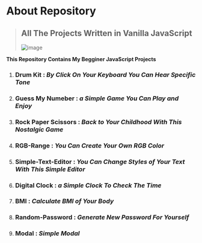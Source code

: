# About Repository

> ## All The Projects Written in Vanilla JavaScript
>
> ![image](https://github.com/user-attachments/assets/73335949-0564-409e-9262-5d2d53c39c7e)

**This Repository Contains My Begginer JavaScript Projects**

1. ### Drum Kit : _By Click On Your Keyboard You Can Hear Specific Tone_
2. ### Guess My Numeber : _a Simple Game You Can Play and Enjoy_
3. ### Rock Paper Scissors : _Back to Your Childhood With This Nostalgic Game_
4. ### RGB-Range : _You Can Create Your Own RGB Color_
5. ### Simple-Text-Editor : _You Can Change Styles of Your Text With This Simple Editor_
6. ### Digital Clock : _a Simple Clock To Check The Time_
7. ### BMI : _Calculate BMI of Your Body_
8. ### Random-Password : _Generate New Password For Yourself_
9. ### Modal : _Simple Modal_
